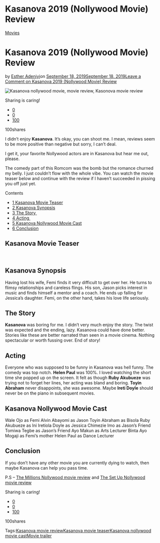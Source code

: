 # Kasanova 2019 (Nollywood Movie) Review

[Movies](https://estheradeniyi.com/category/movies/)
# Kasanova 2019 (Nollywood Movie) Review

by [Esther Adeniyi](https://estheradeniyi.com/author/esther-adeniyi/)on [September 18, 2019September 18, 2019](https://estheradeniyi.com/kasanova-2019-nollywood-movie-review/)[Leave a Comment on Kasanova 2019 (Nollywood Movie) Review](https://estheradeniyi.com/kasanova-2019-nollywood-movie-review/#respond)

![Kasanova nollywood movie, movie review, Kasonova movie review](https://estheradeniyi.com/wp-content/uploads/2019/09/Kasanova-Nollywood-movie-925x540.jpg)

Sharing is caring!

- [0](https://www.facebook.com/sharer/sharer.php?u=https%3A%2F%2Festheradeniyi.com%2Fkasanova-2019-nollywood-movie-review%2F&amp;t=Kasanova%202019%20%28Nollywood%20Movie%29%20Review)
- [0](https://twitter.com/intent/tweet?text=Kasanova%202019%20%28Nollywood%20Movie%29%20Review&amp;url=https%3A%2F%2Festheradeniyi.com%2Fkasanova-2019-nollywood-movie-review%2F)
- [100](#)

100shares

I didn&#x2019;t enjoy **Kasanova**. It&#x2019;s okay, you can shoot me. I mean, reviews seem to be more positive than negative but sorry, I can&#x2019;t deal.

I get it, your favorite Nollywood actors are in Kasanova but hear me out, please.

The comedy part of this Romcom was the bomb but the romance churned my belly. I just couldn&#x2019;t flow with the whole vibe. You can watch the movie teaser below and continue with the review if I haven&#x2019;t succeeded in pissing you off just yet.&#xA0;

Contents

- [1 Kasanova Movie Teaser](#Kasanova_Movie_Teaser)
- [2 Kasanova Synopsis](#Kasanova_Synopsis)
- [3 The Story&#xA0;](#The_Storynbsp)
- [4 Acting&#xA0;](#Actingnbsp)
- [5 Kasanova Nollywood Movie Cast](#Kasanova_Nollywood_Movie_Cast)
- [6 Conclusion](#Conclusion)

## Kasanova Movie Teaser

&#xA0;

## Kasanova Synopsis

Having lost his wife, Femi finds it very difficult to get over her. He turns to flimsy relationships and careless flings. His son, Jason picks interest in music and finds himself a mentor and a coach. He ends up falling for Jessica&#x2019;s daughter. Femi, on the other hand, takes his love life seriously.

## The Story&#xA0;

**Kasanova** was boring for me. I didn&#x2019;t very much enjoy the story. The twist was expected and the ending, lazy. Kasanova could have done better. Stories like these are better narrated than seen in a movie cinema. Nothing spectacular or worth fussing over. End of story!

## Acting&#xA0;

Everyone who was supposed to be funny in Kasanova was hell funny. The comedy was top notch. **Helen Paul** was 100%. I loved watching the short time she popped up on the screen. It felt as though **Ruby Akubueze** was trying not to forget her lines, her acting was bland and boring. **Toyin Abraham** never disappoints, she was awesome. Maybe **Ireti Doyle** should never be on the piano in subsequent movies.&#xA0;

## Kasanova Nollywood Movie Cast

Wale Ojo as Femi
 Alvin Abayomi as Jason
 Toyin Abraham as Bisola
 Ruby Akubueze as Ini
 Iretiola Doyle as Jessica
 Chimezie Imo as Jason&#x2019;s Friend
 Tomiwa Tegbe as Jason&#x2019;s Friend
 Ayo Makun as Arts Lecturer
 Binta Ayo Mogaji as Femi&#x2019;s mother
 Helen Paul as Dance Lecturer

## Conclusion

If you don&#x2019;t have any other movie you are currently dying to watch, then maybe Kasanova can help you pass time.&#xA0;

P.S &#x2013; [The Millions Nollywood movie review](https://estheradeniyi.com/the-millions-nollywood-movie-review/) and [The Set Up Nollywood movie review](https://estheradeniyi.com/the-set-up-2019-nollywood-movie-review/)

Sharing is caring!

- [0](https://www.facebook.com/sharer/sharer.php?u=https%3A%2F%2Festheradeniyi.com%2Fkasanova-2019-nollywood-movie-review%2F&amp;t=Kasanova%202019%20%28Nollywood%20Movie%29%20Review)
- [0](https://twitter.com/intent/tweet?text=Kasanova%202019%20%28Nollywood%20Movie%29%20Review&amp;url=https%3A%2F%2Festheradeniyi.com%2Fkasanova-2019-nollywood-movie-review%2F)
- [100](#)

100shares

Tags:[Kasanova movie review](https://estheradeniyi.com/tag/kasanova-movie-review/)[Kasanova movie teaser](https://estheradeniyi.com/tag/kasanova-movie-teaser/)[Kasanova nollywood movie cast](https://estheradeniyi.com/tag/kasanova-nollywood-movie-cast/)[Movie trailer](https://estheradeniyi.com/tag/movie-trailer/)
